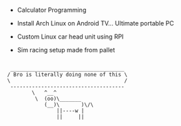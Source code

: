 - Calculator Programming

- Install Arch Linux on Android TV... Ultimate portable PC

- Custom Linux car head unit using RPI

- Sim racing setup made from pallet



````

 _____________________________________
/ Bro is literally doing none of this \
\                                     /
 -------------------------------------
        \   ^__^
         \  (oo)\_______
            (__)\       )\/\
                ||----w |
                ||     ||

````



